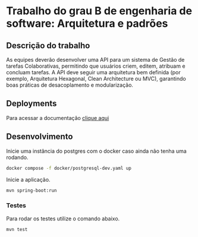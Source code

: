 # Trabalho do grau B de engenharia de software: Arquitetura e padrões

## Descrição do trabalho

As equipes deverão desenvolver uma API para um sistema de Gestão de tarefas Colaborativas, permitindo que usuários
criem, editem, atribuam e concluam tarefas. A API deve seguir uma arquitetura bem definida (por exemplo, Arquitetura
Hexagonal, Clean Architecture ou MVC), garantindo boas práticas de desacoplamento e modularização.

## Deployments

Para acessar a documentação [clique aqui](https://gckopper.github.io/swe-2-todo/)

## Desenvolvimento

Inicie uma instância do postgres com o docker caso ainda não tenha uma rodando.

```bash
docker compose -f docker/postgresql-dev.yaml up
```

Inicie a aplicação.

```bash
mvn spring-boot:run
```

### Testes

Para rodar os testes utilize o comando abaixo.

```bash
mvn test
```